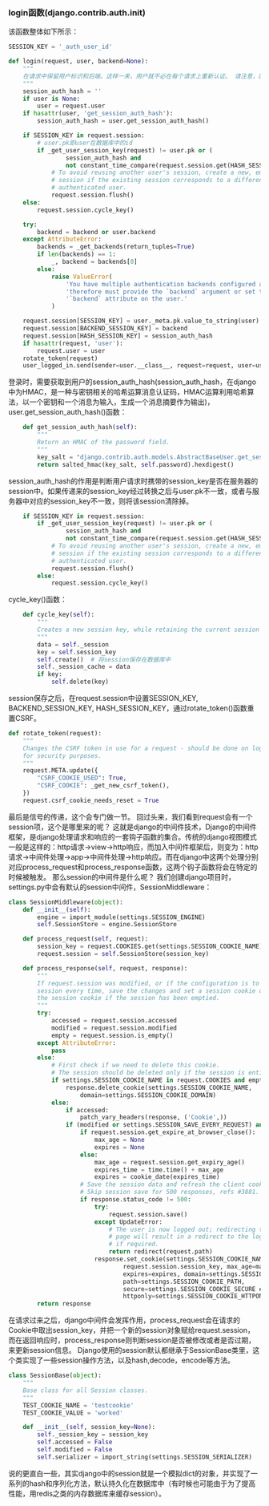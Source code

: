 ### login函数(django.contrib.auth.__init__)
该函数整体如下所示：
```python
SESSION_KEY = '_auth_user_id'

def login(request, user, backend=None):
    """
    在请求中保留用户标识和后端。这样一来，用户就不必在每个请求上重新认证。 请注意，匿名会话期间的数据集在用户登录时会保留。
    """
    session_auth_hash = ''
    if user is None:
        user = request.user
    if hasattr(user, 'get_session_auth_hash'):
        session_auth_hash = user.get_session_auth_hash()

    if SESSION_KEY in request.session:
        # user.pk即user在数据库中的id
        if _get_user_session_key(request) != user.pk or (
                session_auth_hash and
                not constant_time_compare(request.session.get(HASH_SESSION_KEY, ''), session_auth_hash)):
            # To avoid reusing another user's session, create a new, empty
            # session if the existing session corresponds to a different
            # authenticated user.
            request.session.flush()
    else:
        request.session.cycle_key()

    try:
        backend = backend or user.backend
    except AttributeError:
        backends = _get_backends(return_tuples=True)
        if len(backends) == 1:
            _, backend = backends[0]
        else:
            raise ValueError(
                'You have multiple authentication backends configured and '
                'therefore must provide the `backend` argument or set the '
                '`backend` attribute on the user.'
            )

    request.session[SESSION_KEY] = user._meta.pk.value_to_string(user)
    request.session[BACKEND_SESSION_KEY] = backend
    request.session[HASH_SESSION_KEY] = session_auth_hash
    if hasattr(request, 'user'):
        request.user = user
    rotate_token(request)
    user_logged_in.send(sender=user.__class__, request=request, user=user)
```
登录时，需要获取到用户的session_auth_hash(session_auth_hash，在django中为HMAC，是一种与密钥相关的哈希运算消息认证码，HMAC运算利用哈希算法，以一个密钥和一个消息为输入，生成一个消息摘要作为输出)，user.get_session_auth_hash()函数：
```python
    def get_session_auth_hash(self):
        """
        Return an HMAC of the password field.
        """
        key_salt = "django.contrib.auth.models.AbstractBaseUser.get_session_auth_hash"
        return salted_hmac(key_salt, self.password).hexdigest()
```
session_auth_hash的作用是判断用户请求时携带的session_key是否在服务器的session中。如果传递来的session_key经过转换之后与user.pk不一致，或者与服务器中对应的session_key不一致，则将该session清除掉。
```python
    if SESSION_KEY in request.session:
        if _get_user_session_key(request) != user.pk or (
                session_auth_hash and
                not constant_time_compare(request.session.get(HASH_SESSION_KEY, ''), session_auth_hash)):
            # To avoid reusing another user's session, create a new, empty
            # session if the existing session corresponds to a different
            # authenticated user.
            request.session.flush()
        else:
            request.session.cycle_key()
```
cycle_key()函数：
```python
    def cycle_key(self):
        """
        Creates a new session key, while retaining the current session data.
        """
        data = self._session
        key = self.session_key
        self.create()  # 将session保存在数据库中
        self._session_cache = data
        if key:
            self.delete(key)
```
session保存之后，在request.session中设置SESSION_KEY, BACKEND_SESSION_KEY, HASH_SESSION_KEY，通过rotate_token()函数重置CSRF。
```python
def rotate_token(request):
    """
    Changes the CSRF token in use for a request - should be done on login
    for security purposes.
    """
    request.META.update({
        "CSRF_COOKIE_USED": True,
        "CSRF_COOKIE": _get_new_csrf_token(),
    })
    request.csrf_cookie_needs_reset = True
```
最后是信号的传递，这个会专门做一节。
回过头来，我们看到request会有一个session项，这个是哪里来的呢？
这就是django的中间件技术，Django的中间件框架，是django处理请求和响应的一套钩子函数的集合。传统的django视图模式一般是这样的：http请求->view->http响应，而加入中间件框架后，则变为：http请求->中间件处理->app->中间件处理->http响应。而在django中这两个处理分别对应process_request和process_response函数，这两个钩子函数将会在特定的时候被触发。
那么session的中间件是什么呢？
我们创建django项目时，settings.py中会有默认的session中间件，SessionMiddleware：
```python
class SessionMiddleware(object):
    def __init__(self):
        engine = import_module(settings.SESSION_ENGINE)
        self.SessionStore = engine.SessionStore

    def process_request(self, request):
        session_key = request.COOKIES.get(settings.SESSION_COOKIE_NAME)
        request.session = self.SessionStore(session_key)

    def process_response(self, request, response):
        """
        If request.session was modified, or if the configuration is to save the
        session every time, save the changes and set a session cookie or delete
        the session cookie if the session has been emptied.
        """
        try:
            accessed = request.session.accessed
            modified = request.session.modified
            empty = request.session.is_empty()
        except AttributeError:
            pass
        else:
            # First check if we need to delete this cookie.
            # The session should be deleted only if the session is entirely empty
            if settings.SESSION_COOKIE_NAME in request.COOKIES and empty:
                response.delete_cookie(settings.SESSION_COOKIE_NAME,
                    domain=settings.SESSION_COOKIE_DOMAIN)
            else:
                if accessed:
                    patch_vary_headers(response, ('Cookie',))
                if (modified or settings.SESSION_SAVE_EVERY_REQUEST) and not empty:
                    if request.session.get_expire_at_browser_close():
                        max_age = None
                        expires = None
                    else:
                        max_age = request.session.get_expiry_age()
                        expires_time = time.time() + max_age
                        expires = cookie_date(expires_time)
                    # Save the session data and refresh the client cookie.
                    # Skip session save for 500 responses, refs #3881.
                    if response.status_code != 500:
                        try:
                            request.session.save()
                        except UpdateError:
                            # The user is now logged out; redirecting to same
                            # page will result in a redirect to the login page
                            # if required.
                            return redirect(request.path)
                        response.set_cookie(settings.SESSION_COOKIE_NAME,
                                request.session.session_key, max_age=max_age,
                                expires=expires, domain=settings.SESSION_COOKIE_DOMAIN,
                                path=settings.SESSION_COOKIE_PATH,
                                secure=settings.SESSION_COOKIE_SECURE or None,
                                httponly=settings.SESSION_COOKIE_HTTPONLY or None)
        return response
```
在请求过来之后，django中间件会发挥作用，process_request会在请求的Cookie中取出session_key，并把一个新的session对象赋给request.session，而在返回响应时，process_response则判断session是否被修改或者是否过期，来更新session信息。
Django使用的session默认都继承于SessionBase类里，这个类实现了一些session操作方法，以及hash,decode，encode等方法。
```python
class SessionBase(object):
    """
    Base class for all Session classes.
    """
    TEST_COOKIE_NAME = 'testcookie'
    TEST_COOKIE_VALUE = 'worked'

    def __init__(self, session_key=None):
        self._session_key = session_key
        self.accessed = False
        self.modified = False
        self.serializer = import_string(settings.SESSION_SERIALIZER)
```
说的更直白一些，其实django中的session就是一个模拟dict的对象，并实现了一系列的hash和序列化方法，默认持久化在数据库中（有时候也可能由于为了提高性能，用redis之类的内存数据库来缓存session）。